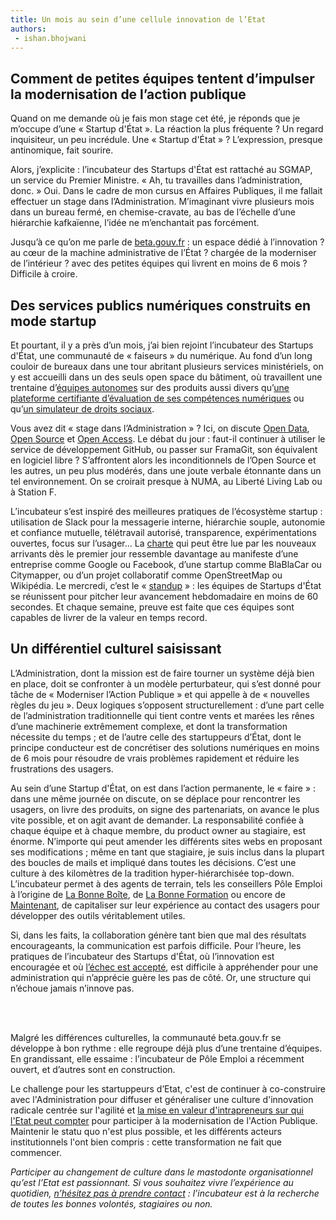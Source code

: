 ```yaml
---
title: Un mois au sein d’une cellule innovation de l’Etat
authors:
 - ishan.bhojwani
---
```


## Comment de petites équipes tentent d’impulser la modernisation de l’action publique

Quand on me demande où je fais mon stage cet été, je réponds que je m’occupe d’une « Startup d'État ». La réaction la plus fréquente ? Un regard inquisiteur, un peu incrédule. Une « Startup d'État » ? L’expression, presque antinomique, fait sourire.

Alors, j’explicite : l’incubateur des Startups d'État est rattaché au SGMAP, un service du Premier Ministre. « Ah, tu travailles dans l’administration, donc. » Oui. Dans le cadre de mon cursus en Affaires Publiques, il me fallait effectuer un stage dans l’Administration. M’imaginant vivre plusieurs mois dans un bureau fermé, en chemise-cravate, au bas de l’échelle d’une hiérarchie kafkaïenne, l’idée ne m’enchantait pas forcément.

<!--more-->

Jusqu’à ce qu’on me parle de [beta.gouv.fr](https://beta.gouv.fr/) : un espace dédié à l’innovation ? au cœur de la machine administrative de l’État ? chargée de la moderniser de l’intérieur ? avec des petites équipes qui livrent en moins de 6 mois ? Difficile à croire.

## Des services publics numériques construits en mode startup

Et pourtant, il y a près d’un mois, j’ai bien rejoint l’incubateur des Startups d'État, une communauté de « faiseurs » du numérique. Au fond d’un long couloir de bureaux dans une tour abritant plusieurs services ministériels, on y est accueilli dans un des seuls open space du bâtiment, où travaillent une trentaine d’[équipes autonomes](https://beta.gouv.fr/2016/11/28/equipes-autonomes) sur des produits aussi divers qu’[une plateforme certifiante d’évaluation de ses compétences numériques](https://pix.beta.gouv.fr/) ou qu’[un simulateur de droits sociaux](https://mes-aides.gouv.fr/).

Vous avez dit « stage dans l’Administration » ?  Ici, on discute [Open Data](https://fr.wikipedia.org/wiki/Open_data), [Open Source](https://fr.wikipedia.org/wiki/Open_source) et [Open Access](https://fr.wikipedia.org/wiki/Libre_acc%C3%A8s_(%C3%A9dition_scientifique)). Le débat du jour : faut-il continuer à utiliser le service de développement GitHub, ou passer sur FramaGit, son équivalent en logiciel libre ? S’affrontent alors les inconditionnels de l’Open Source et les autres, un peu plus modérés, dans une joute verbale étonnante dans un tel environnement. On se croirait presque à NUMA, au Liberté Living Lab ou à Station F.

L’incubateur s’est inspiré des meilleures pratiques de l’écosystème startup : utilisation de Slack pour la messagerie interne, hiérarchie souple, autonomie et confiance mutuelle, télétravail autorisé, transparence, expérimentations ouvertes, focus sur l’usager… La [charte](https://github.com/sgmap/beta.gouv.fr/wiki/Charte) qui peut être lue par les nouveaux arrivants dès le premier jour ressemble davantage au manifeste d’une entreprise comme Google ou Facebook, d’une startup comme BlaBlaCar ou Citymapper, ou d’un projet collaboratif comme OpenStreetMap ou Wikipédia. Le mercredi, c’est le « [standup](https://github.com/sgmap/beta.gouv.fr/wiki/Standup) » : les équipes de Startups d'État se réunissent pour pitcher leur avancement hebdomadaire en moins de 60 secondes. Et chaque semaine, preuve est faite que ces équipes sont capables de livrer de la valeur en temps record.

## Un différentiel culturel saisissant

L’Administration, dont la mission est de faire tourner un système déjà bien en place, doit se confronter à un modèle perturbateur, qui s’est donné pour tâche de « Moderniser l’Action Publique » et qui appelle à de « nouvelles règles du jeu ». Deux logiques s’opposent structurellement : d’une part celle de l’administration traditionnelle qui tient contre vents et marées les rênes d’une machinerie extrêmement complexe, et dont la transformation nécessite du temps ; et de l’autre celle des startuppeurs d’État, dont le principe conducteur est de concrétiser des solutions numériques en moins de 6 mois pour résoudre de vrais problèmes rapidement et réduire les frustrations des usagers.

Au sein d’une Startup d'État, on est dans l’action permanente, le « faire » : dans une même journée on discute, on se déplace pour rencontrer les usagers, on livre des produits, on signe des partenariats, on avance le plus vite possible, et on agit avant de demander. La responsabilité confiée à chaque équipe et à chaque membre, du product owner au stagiaire, est énorme. N’importe qui peut amender les différents sites webs en proposant ses modifications ; même en tant que stagiaire, je suis inclus dans la plupart des boucles de mails et impliqué dans toutes les décisions. C’est une culture à des kilomètres de la tradition hyper-hiérarchisée top-down. L’incubateur permet à des agents de terrain, tels les conseillers Pôle Emploi à l’origine de [La Bonne Boîte](https://labonneboite.pole-emploi.fr/), de [La Bonne Formation](https://labonneformation.pole-emploi.fr/) ou encore de [Maintenant](https://maintenant.pole-emploi.fr/), de capitaliser sur leur expérience au contact des usagers pour développer des outils véritablement utiles.

Si, dans les faits, la collaboration génère tant bien que mal des résultats encourageants, la communication est parfois difficile. Pour l’heure, les pratiques de l’incubateur des Startups d'État, où l’innovation est encouragée et où [l’échec est accepté](https://beta.gouv.fr/startup/fiches-de-banc.html#abandon), est difficile à appréhender pour une administration qui n’apprécie guère les pas de côté. Or, une structure qui n’échoue jamais n’innove pas.

<br/>
<br/>

Malgré les différences culturelles, la communauté beta.gouv.fr se développe à bon rythme : elle regroupe déjà plus d’une trentaine d’équipes. En grandissant, elle essaime : l’incubateur de Pôle Emploi a récemment ouvert, et d’autres sont en construction.

Le challenge pour les startuppeurs d’Etat, c'est de continuer à co-construire avec l'Administration pour diffuser et généraliser une culture d'innovation radicale centrée sur l'agilité et [la mise en valeur d'intrapreneurs sur qui l'Etat peut compter](https://beta.gouv.fr/2017/03/22/intrapreneurs-comment-les-trouver.html) pour participer à la modernisation de l'Action Publique. Maintenir le statu quo n'est plus possible, et les différents acteurs institutionnels l'ont bien compris : cette transformation ne fait que commencer.

_Participer au changement de culture dans le mastodonte organisationnel qu’est l’Etat est passionnant. Si vous souhaitez vivre l’expérience au quotidien, [n’hésitez pas à prendre contact](https://beta.gouv.fr/recrutement/) : l’incubateur est à la recherche de toutes les bonnes volontés, stagiaires ou non._
